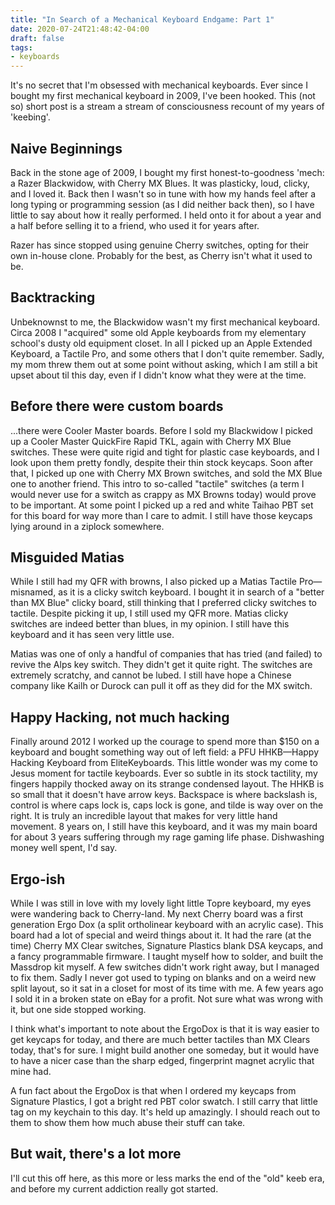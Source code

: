 ```yaml
---
title: "In Search of a Mechanical Keyboard Endgame: Part 1"
date: 2020-07-24T21:48:42-04:00
draft: false
tags:
- keyboards
---
```


It's no secret that I'm obsessed with mechanical keyboards. Ever since I bought my first mechanical keyboard in 2009, I've been hooked. This (not so) short post is a stream a stream of consciousness recount of my years of 'keebing'. 

## Naive Beginnings
Back in the stone age of 2009, I bought my first honest-to-goodness 'mech: a Razer Blackwidow, with Cherry MX Blues. It was plasticky, loud, clicky, and I loved it. Back then I wasn't so in tune with how my hands feel after a long typing or programming session (as I did neither back then), so I have little to say about how it really performed. I held onto it for about a year and a half before selling it to a friend, who used it for years after.

Razer has since stopped using genuine Cherry switches, opting for their own in-house clone. Probably for the best, as Cherry isn't what it used to be.

## Backtracking
Unbeknownst to me, the Blackwidow wasn't my first mechanical keyboard. Circa 2008 I "acquired" some old Apple keyboards from my elementary school's dusty old equipment closet. In all I picked up an Apple Extended Keyboard, a Tactile Pro, and some others that I don't quite remember. Sadly, my mom threw them out at some point without asking, which I am still a bit upset about til this day, even if I didn't know what they were at the time.

## Before there were custom boards
...there were Cooler Master boards. Before I sold my Blackwidow I picked up a Cooler Master QuickFire Rapid TKL, again with Cherry MX Blue switches. These were quite rigid and tight for plastic case keyboards, and I look upon them pretty fondly, despite their thin stock keycaps. Soon after that, I picked up one with Cherry MX Brown switches, and sold the MX Blue one to another friend. This intro to so-called "tactile" switches (a term I would never use for a switch as crappy as MX Browns today) would prove to be important. At some point I picked up a red and white Taihao PBT set for this board for way more than I care to admit. I still have those keycaps lying around in a ziplock somewhere.

## Misguided Matias
While I still had my QFR with browns, I also picked up a Matias Tactile Pro—misnamed, as it is a clicky switch keyboard. I bought it in search of a "better than MX Blue" clicky board, still thinking that I preferred clicky switches to tactile. Despite picking it up, I still used my QFR more. Matias clicky switches are indeed better than blues, in my opinion. I still have this keyboard and it has seen very little use.

Matias was one of only a handful of companies that has tried (and failed) to revive the Alps key switch. They didn't get it quite right. The switches are extremely scratchy, and cannot be lubed. I still have hope a Chinese company like Kailh or Durock can pull it off as they did for the MX switch.

## Happy Hacking, not much hacking
Finally around 2012 I worked up the courage to spend more than $150 on a keyboard and bought something way out of left field: a PFU HHKB—Happy Hacking Keyboard from EliteKeyboards. This little wonder was my come to Jesus moment for tactile keyboards. Ever so subtle in its stock tactility, my fingers happily thocked away on its strange condensed layout. The HHKB is so small that it doesn't have arrow keys. Backspace is where backslash is, control is where caps lock is, caps lock is gone, and tilde is way over on the right. It is truly an incredible layout that makes for very little hand movement. 8 years on, I still have this keyboard, and it was my main board for about 3 years suffering through my rage gaming life phase. Dishwashing money well spent, I'd say.

## Ergo-ish
While I was still in love with my lovely light little Topre keyboard, my eyes were wandering back to Cherry-land. My next Cherry board was a first generation Ergo Dox (a split ortholinear keyboard with an acrylic case). This board had a lot of special and weird things about it. It had the rare (at the time) Cherry MX Clear switches, Signature Plastics blank DSA keycaps, and a fancy programmable firmware. I taught myself how to solder, and built the Massdrop kit myself. A few switches didn't work right away, but I managed to fix them. Sadly I never got used to typing on blanks and on a weird new split layout, so it sat in a closet for most of its time with me. A few years ago I sold it in a broken state on eBay for a profit. Not sure what was wrong with it, but one side stopped working.

I think what's important to note about the ErgoDox is that it is way easier to get keycaps for today, and there are much better tactiles than MX Clears today, that's for sure. I might build another one someday, but it would have to have a nicer case than the sharp edged, fingerprint magnet acrylic that mine had.

A fun fact about the ErgoDox is that when I ordered my keycaps from Signature Plastics, I got a bright red PBT color swatch. I still carry that little tag on my keychain to this day. It's held up amazingly. I should reach out to them to show them how much abuse their stuff can take.

## But wait, there's a lot more
I'll cut this off here, as this more or less marks the end of the "old" keeb era, and before my current addiction really got started.
